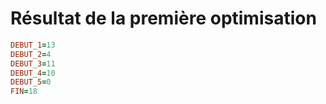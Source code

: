 # Résultat de la première optimisation

```prolog
DEBUT_1=13
DEBUT_2=4
DEBUT_3=11
DEBUT_4=10
DEBUT_5=0
FIN=18
```
